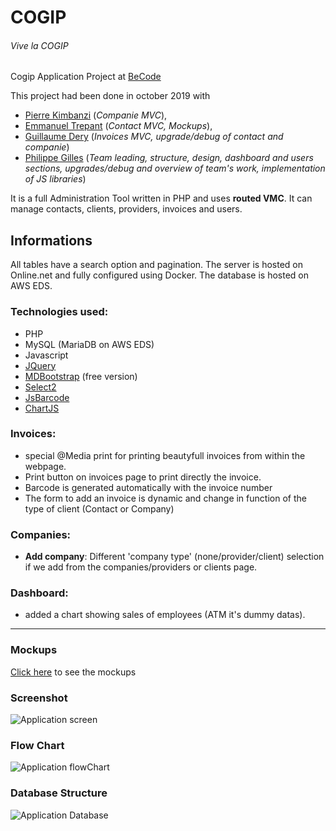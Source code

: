 # COGIP
###### Vive la COGIP

Cogip Application Project at [BeCode](https://becode.org)

This project had been done in october 2019 with
- [Pierre Kimbanzi](https://github.com/PierreKimbanziR) (*Companie MVC*),
- [Emmanuel Trepant](https://github.com/manutrepant) (*Contact MVC, Mockups*),
- [Guillaume Dery](https://github.com/GuillaumeDery98) (*Invoices MVC, upgrade/debug of contact and companie*)
- [Philippe Gilles](https://github.com/philesgilles) (*Team leading, structure, design, dashboard and users sections, upgrades/debug and overview of team's work, implementation of JS libraries*)

It is a full Administration Tool written in PHP and uses **routed VMC**.
It can manage contacts, clients, providers, invoices and users.

## Informations

All tables have a search option and pagination. 
The server is hosted on Online.net and fully configured using Docker.
The database is hosted on AWS EDS.

### Technologies used:

- PHP
- MySQL (MariaDB on AWS EDS)
- Javascript
- [JQuery](https://jquery.com)
- [MDBootstrap](https://mdbootstrap.com/) (free version)
- [Select2](https://select2.org/)
- [JsBarcode](https://lindell.me/JsBarcode/)
- [ChartJS](https://www.chartjs.org/)

### Invoices:

- special @Media print for printing beautyfull invoices from within the webpage.
- Print button on invoices page to print directly the invoice.
- Barcode is generated automatically with the invoice number
- The form to add an invoice is dynamic and change in function of the type of client (Contact or Company)

### Companies:

- **Add company**: Different 'company type' (none/provider/client) selection if we add from the companies/providers or clients page.


### Dashboard:

- added a chart showing sales of employees (ATM it's dummy datas).


***
### Mockups

[Click here](https://github.com/philesgilles/cogip/blob/master/infos/README.md) to see the mockups

### Screenshot

![Application screen](https://github.com/philesgilles/cogip/blob/master/infos/screenshot.png 'Application screen')

### Flow Chart

![Application flowChart](https://github.com/philesgilles/cogip/blob/master/infos/cogip%20flowchart.png 'Application FlowChart')

### Database Structure

![Application Database](https://github.com/philesgilles/cogip/blob/master/infos/db-chart.png 'Database')
